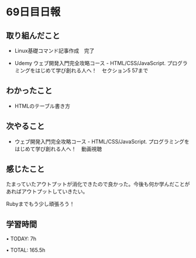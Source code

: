 # 69日目日報

## 取り組んだこと
- Linux基礎コマンド記事作成　完了

- Udemy ウェブ開発入門完全攻略コース - HTML/CSS/JavaScript. プログラミングをはじめて学び創れる人へ！　セクション5 57まで
  
## わかったこと
- HTMLのテーブル書き方
  
## 次やること
- ウェブ開発入門完全攻略コース - HTML/CSS/JavaScript. プログラミングをはじめて学び創れる人へ！　動画視聴

## 感じたこと
たまっていたアウトプットが消化できたので良かった。今後も何か学んだことがあればアウトプットしていきたい。

Rubyまでもう少し頑張ろう！

## 学習時間
• TODAY: 7h

• TOTAL: 165.5h
